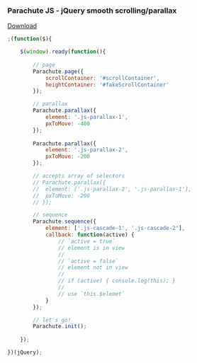 ### Parachute JS - jQuery smooth scrolling/parallax

[Download](https://github.com/derekborland/parachutejs/blob/master/dist/parachute.js) 


```javascript
;(function($){

	$(window).ready(function(){
		
		// page
		Parachute.page({
			scrollContainer: '#scrollContainer',
			heightContainer: '#fakeScrollContainer'
		});

		// parallax
		Parachute.parallax({
			element: '.js-parallax-1',
			pxToMove: -400
		});
		
		Parachute.parallax({
			element: '.js-parallax-2',
			pxToMove: -200
		});

		// accepts array of selectors
		// Parachute.parallax({
		// 	element: ['.js-parallax-2', '.js-parallax-1'],
		// 	pxToMove: -200
		// });

		// sequence
		Parachute.sequence({
			element: ['.js-cascade-1', '.js-cascade-2'],
			callback: function(active) {
				// `active = true`
				// element is in view
				//
				// `active = false`
				// element not in view
				//
				// if (active) { console.log(this); }
				//
				// use `this.$elemet`
			}
		});

		// let's go!
		Parachute.init();
		
	});

})(jQuery);
```